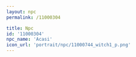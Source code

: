 ```yaml
---
layout: npc
permalink: /11000304

title: Npc
id: '11000304'
npc_name: 'Acasi'
icon_url: 'portrait/npc/11000744_witch1_p.png'
---
```


